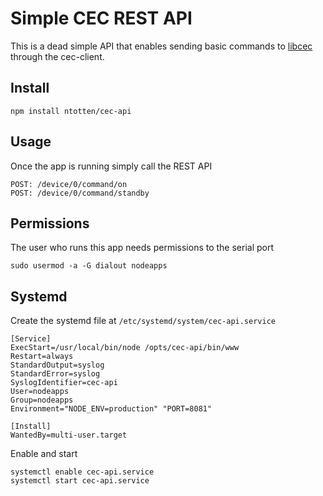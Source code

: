 # Simple CEC REST API
This is a dead simple API that enables sending basic commands to [libcec](https://github.com/Pulse-Eight/libcec) through the cec-client.

## Install

```
npm install ntotten/cec-api
```

## Usage
Once the app is running simply call the REST API

```
POST: /device/0/command/on
POST: /device/0/command/standby
```


## Permissions

The user who runs this app needs permissions to the serial port

```
sudo usermod -a -G dialout nodeapps
```


## Systemd

Create the systemd file at `/etc/systemd/system/cec-api.service`

```
[Service]
ExecStart=/usr/local/bin/node /opts/cec-api/bin/www
Restart=always
StandardOutput=syslog
StandardError=syslog
SyslogIdentifier=cec-api
User=nodeapps
Group=nodeapps
Environment="NODE_ENV=production" "PORT=8081"

[Install]
WantedBy=multi-user.target
```

Enable and start

```
systemctl enable cec-api.service
systemctl start cec-api.service
```
